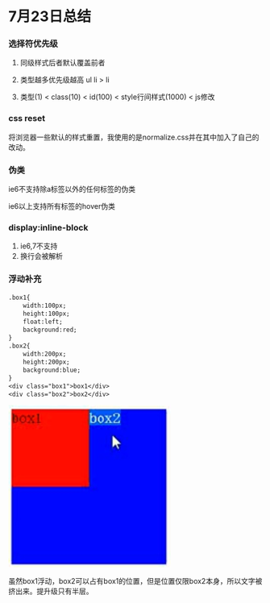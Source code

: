 # 7月23日总结

### 选择符优先级

1. 同级样式后者默认覆盖前者

2. 类型越多优先级越高 ul li > li

3. 类型(1) < class(10) < id(100) < style行间样式(1000) < js修改

### css reset

将浏览器一些默认的样式重置，我使用的是normalize.css并在其中加入了自己的改动。


### 伪类

ie6不支持除a标签以外的任何标签的伪类

ie6以上支持所有标签的hover伪类

### display:inline-block

1. ie6,7不支持
2. 换行会被解析

### 浮动补充

	.box1{
		width:100px;
		height:100px;
		float:left;
		background:red;
	}
	.box2{
		width:200px;
		height:200px;
		background:blue;
	}
	<div class="box1">box1</div>
	<div class="box2">box2</div>
	
![图片](./pic.png)

虽然box1浮动，box2可以占有box1的位置，但是位置仅限box2本身，所以文字被挤出来。提升级只有半层。